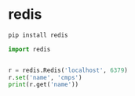 # redis

```sh
pip install redis
```

```python
import redis


r = redis.Redis('localhost', 6379)
r.set('name', 'cmps')
print(r.get('name'))
```

